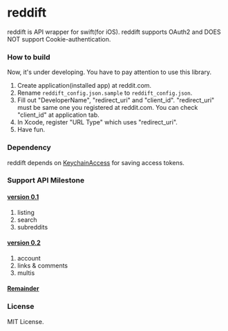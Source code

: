 # reddift
reddift is API wrapper for swift(for iOS).
reddift supports OAuth2 and DOES NOT support Cookie-authentication.

### How to build

Now, it's under developing.
You have to pay attention to use this library.

1. Create application(installed app) at reddit.com.
2. Rename ````reddift_config.json.sample```` to ````reddift_config.json````.
3. Fill out "DeveloperName", "redirect_uri" and "client_id". "redirect_uri" must be same one you registered at reddit.com. You can check "client_id" at application tab.
4. In Xcode, register "URL Type" which uses "redirect_uri".
5. Have fun.

### Dependency

reddift depends on [KeychainAccess](https://github.com/kishikawakatsumi/KeychainAccess) for saving access tokens.

### Support API Milestone

#### [version 0.1](https://github.com/sonsongithub/reddift/wiki/version0.1---Milestone)

1. listing
1. search
1. subreddits

#### [version 0.2](https://github.com/sonsongithub/reddift/wiki/version0.2-Milestone)

1. account
2. links & comments
3. multis

#### [Remainder](https://github.com/sonsongithub/reddift/wiki/Remainder)

### License

MIT License.
